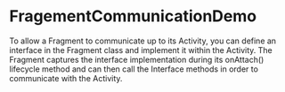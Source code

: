 # FragementCommunicationDemo
To allow a Fragment to communicate up to its Activity, you can define an interface in the Fragment class and implement it within the Activity. The Fragment captures the interface implementation during its onAttach() lifecycle method and can then call the Interface methods in order to communicate with the Activity.


